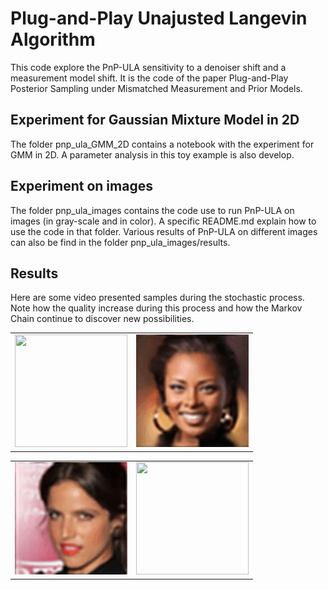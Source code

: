 # Plug-and-Play Unajusted Langevin Algorithm 

This code explore the PnP-ULA sensitivity to a denoiser shift and a measurement model shift. It is the code of the paper Plug-and-Play Posterior Sampling under Mismatched Measurement and Prior Models.

## Experiment for Gaussian Mixture Model in 2D

The folder pnp_ula_GMM_2D contains a notebook with the experiment for GMM in 2D. A parameter analysis in this toy example is also develop.

## Experiment on images

The folder pnp_ula_images contains the code use to run PnP-ULA on images (in gray-scale and in color). A specific README.md explain how to use the code in that folder. Various results of PnP-ULA on different images can also be find in the folder pnp_ula_images/results.

## Results

Here are some video presented samples during the stochastic process. Note how the quality increase during this process and how the Markov Chain continue to discover new possibilities.

<table>
  <tr>
    <td><img src="pnp_ula_images/results/result_gray/simpson_nb512/simpson_gif.gif" width="180" height="180" /></td>
    <td><img src="pnp_ula_images/results/result_rgb/woman02/woman_2_gif.gif" width="180" height="180" /></td>
  </tr>
</table>

<table>
  <tr>
    <td><img src="pnp_ula_images/results/result_rgb/woman03/woman_3_gif.gif" width="180" height="180" /></td>
    <td><img src="pnp_ula_images/results/result_rgb/castle/castle_gif.gif" width="180" height="180" /></td>
  </tr>
</table>

